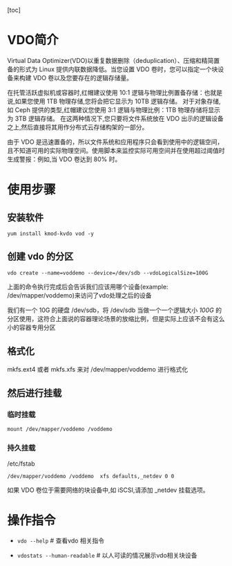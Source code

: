 [toc]

# VDO简介
Virtual Data Optimizer(VDO)以重复数据删除（deduplication）、压缩和精简置备的形式为 Linux 提供内联数据降低。当您设置 VDO 卷时，您可以指定一个块设备来构建 VDO 卷以及您要存在的逻辑存储量。

在托管活跃虚拟机或容器时,红帽建议使用 10:1 逻辑与物理比例置备存储：也就是说,如果您使用 1TB 物理存储,您将会把它显示为 10TB 逻辑存储。
对于对象存储,如 Ceph 提供的类型,红帽建议您使用 3:1 逻辑与物理比例：1TB 物理存储将显示为 3TB 逻辑存储。
在这两种情况下,您只要将文件系统放在 VDO 出示的逻辑设备之上,然后直接将其用作分布式云存储构架的一部分。

由于 VDO 是迅速置备的，所以文件系统和应用程序只会看到使用中的逻辑空间，且不知道可用的实际物理空间。使用脚本来监控实际可用空间并在使用超过阈值时生成警报：例如,当 VDO 卷达到 80% 时。

# 使用步骤
## 安装软件

`yum install kmod-kvdo vod -y`

## 创建 vdo 的分区

`vdo create --name=voddemo --device=/dev/sdb --vdoLogicalSize=100G`

上面的命令执行完成后会告诉我们应该用哪个设备(example: /dev/mapper/voddemo)来访问了vdo处理之后的设备

我们有一个 10G 的硬盘 /dev/sdb，将 /dev/sdb 当做一个一个逻辑大小 _100G_ 的分区使用，这符合上面说的容器理论场景的放缩比例，但是实际上应该不会有这么小的容器专用分区

## 格式化
mkfs.ext4 或者 mkfs.xfs 来对 /dev/mapper/voddemo 进行格式化

## 然后进行挂载
### 临时挂载
`mount /dev/mapper/voddemo /voddemo`

### 持久挂载
/etc/fstab
```
/dev/mapper/voddemo /voddemo  xfs defaults,_netdev 0 0
```
如果 VDO 卷位于需要网络的块设备中,如 iSCSI,请添加 _netdev 挂载选项。


# 操作指令

* `vdo --help` # 查看vdo 相关指令


* `vdostats --human-readable` # 以人可读的情况展示vdo相关块设备


